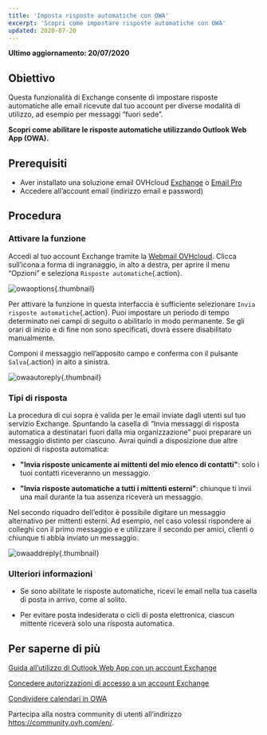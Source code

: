 ```yaml
---
title: 'Imposta risposte automatiche con OWA'
excerpt: 'Scopri come impostare risposte automatiche con OWA'
updated: 2020-07-20
---
```


**Ultimo aggiornamento: 20/07/2020**

## Obiettivo

Questa funzionalità di Exchange consente di impostare risposte automatiche alle email ricevute dal tuo account per diverse modalità di utilizzo, ad esempio per messaggi “fuori sede”.

**Scopri come abilitare le risposte automatiche utilizzando Outlook Web App (OWA).**

## Prerequisiti

 - Aver installato una soluzione email OVHcloud [Exchange](https://www.ovhcloud.com/fr/emails/hosted-exchange/) o [Email Pro](https://www.ovhcloud.com/fr/emails/email-pro/)
- Accedere all’account email (indirizzo email e password)

## Procedura

### Attivare la funzione

Accedi al tuo account Exchange tramite la [Webmail OVHcloud](https://www.ovh.it/mail).
Clicca sull’icona a forma di ingranaggio, in alto a destra, per aprire il menu “Opzioni” e seleziona `Risposte automatiche`{.action}.

![owaoptions](images/exchange-autorep-step1.png){.thumbnail}

Per attivare la funzione in questa interfaccia è sufficiente selezionare `Invia risposte automatiche`{.action}. Puoi impostare un periodo di tempo determinato nei campi di seguito o abilitarlo in modo permanente. Se gli orari di inizio e di fine non sono specificati, dovrà essere disabilitato manualmente. 

Componi il messaggio nell’apposito campo e conferma con il pulsante `Salva`{.action} in alto a sinistra.

![owaautoreply](images/exchange-autorep-step2.png){.thumbnail}


### Tipi di risposta

La procedura di cui sopra è valida per le email inviate dagli utenti sul tuo servizio Exchange. Spuntando la casella di “Invia messaggi di risposta automatica a destinatari fuori dalla mia organizzazione” puoi preparare un messaggio distinto per ciascuno. Avrai quindi a disposizione due altre opzioni di risposta automatica:

- **"Invia risposte unicamente ai mittenti del mio elenco di contatti"**: solo i tuoi contatti riceveranno un messaggio.

- **"Invia risposte automatiche a tutti i mittenti esterni"**: chiunque ti invii una mail durante la tua assenza riceverà un messaggio.

Nel secondo riquadro dell’editor è possibile digitare un messaggio alternativo per mittenti esterni. Ad esempio, nel caso volessi rispondere ai colleghi con il primo messaggio e e utilizzare il secondo per amici, clienti o chiunque ti abbia inviato un messaggio.

![owaaddreply](images/exchange-autorep-step3.png){.thumbnail}


### Ulteriori informazioni

- Se sono abilitate le risposte automatiche, ricevi le email nella tua casella di posta in arrivo, come al solito.

- Per evitare posta indesiderata o cicli di posta elettronica, ciascun mittente riceverà solo una risposta automatica.


## Per saperne di più

[Guida all’utilizzo di Outlook Web App con un account Exchange](/it/microsoft-collaborative-solutions/exchange_2016_guida_allutilizzo_di_outlook_web_app/)

[Concedere autorizzazioni di accesso a un account Exchange](/pages/web/microsoft-collaborative-solutions/feature_delegation)

[Condividere calendari in OWA](/pages/web/microsoft-collaborative-solutions/owa_calendar_sharing)

Partecipa alla nostra community di utenti all’indirizzo <https://community.ovh.com/en/>.